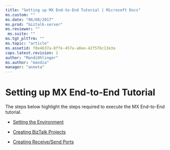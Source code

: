 ```yaml
---
title: "Setting up MX End-to-End Tutorial | Microsoft Docs"
ms.custom: ""
ms.date: "06/08/2017"
ms.prod: "biztalk-server"
ms.reviewer: ""
 ms.suite: ""
ms.tgt_pltfrm: ""
ms.topic: "article"
ms.assetid: f0e4637a-8ffe-457a-a8ee-42f57bc13e3a
caps.latest.revision: 2
author: "MandiOhlinger"
ms.author: "mandia"
manager: "anneta"
---
```

# Setting up MX End-to-End Tutorial
The steps below highlight the steps required to execute the MX End-to-End tutorial.  
  
-   [Setting the Environment](../../adapters-and-accelerators/accelerator-swift/setting-the-environment.md)  
  
-   [Creating BizTalk Projects](../../adapters-and-accelerators/accelerator-swift/creating-biztalk-projects.md)  
  
-   [Creating Receive/Send Ports](../../adapters-and-accelerators/accelerator-swift/creating-receive-send-ports.md)
